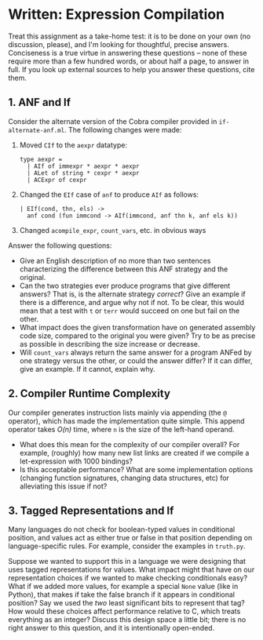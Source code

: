 # Written: Expression Compilation

Treat this assignment as a take-home test: it is to be done on your own (no
discussion, please), and I'm looking for thoughtful, precise answers.
Conciseness is a true virtue in answering these questions – none of these
require more than a few hundred words, or about half a page, to answer in
full.  If you look up external sources to help you answer these questions,
cite them.



## 1. ANF and If

Consider the alternate version of the Cobra compiler provided in
`if-alternate-anf.ml`.  The following changes were made:

1.  Moved `CIf` to the `aexpr` datatype:

    ```
    type aexpr =
      | AIf of immexpr * aexpr * aexpr
      | ALet of string * cexpr * aexpr
      | ACExpr of cexpr
    ```

3.  Changed the `EIf` case of `anf` to produce `AIf` as follows:
 
    ```
    | EIf(cond, thn, els) ->
      anf cond (fun immcond -> AIf(immcond, anf thn k, anf els k))
    ```

2.  Changed `acompile_expr`, `count_vars`, etc. in obvious ways

Answer the following questions:

- Give an English description of no more than two sentences characterizing the
  difference between this ANF strategy and the original.
- Can the two strategies ever produce programs that give different answers?
  That is, is the alternate strategy _correct_?  Give an example if there is a
  difference, and argue why not if not.  To be clear, this would mean that a
  test with `t` or `terr` would succeed on one but fail on the other.
- What impact does the given transformation have on generated assembly code
  size, compared to the original you were given?  Try to be as precise as
  possible in describing the size increase or decrease.
- Will `count_vars` always return the same answer for a program ANFed by one
  strategy versus the other, or could the answer differ?  If it can differ,
  give an example.  If it cannot, explain why.


## 2. Compiler Runtime Complexity

Our compiler generates instruction lists mainly via appending (the `@`
operator), which has made the implementation quite simple.  This append
operator takes _O(n)_ time, where `n` is the size of the left-hand operand.

- What does this mean for the complexity of our compiler overall?  For example,
  (roughly) how many new list links are created if we compile a let-expression
  with 1000 bindings?
- Is this acceptable performance?  What are some implementation options
  (changing function signatures, changing data structures, etc) for alleviating
  this issue if not?


## 3. Tagged Representations and If

Many languages do not check for boolean-typed values in conditional position,
and values act as either true or false in that position depending on
language-specific rules.  For example, consider the examples in `truth.py`.

Suppose we wanted to support this in a language we were designing that uses
tagged representations for values.  What impact might that have on our
representation choices if we wanted to make checking conditionals easy?  What
if we added more values, for example a special `None` value (like in Python),
that makes if take the false branch if it appears in conditional position?  Say
we used the _two_ least significant bits to represent that tag?  How would
these choices affect performance relative to C, which treats everything as an
integer?  Discuss this design space a little bit; there is no right answer to
this question, and it is intentionally open-ended.


